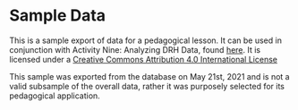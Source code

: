 # Sample Data

This is a sample export of data for a pedagogical lesson. It can be used in conjunction with Activity Nine: Analyzing DRH Data, found [here](https://www.religiondatabase.org). It is licensed under a
[Creative Commons Attribution 4.0 International License](http://creativecommons.org/licenses/by/4.0/)

This sample was exported from the database on May 21st, 2021 and is not a valid subsample of the overall data, rather it was purposely selected for its pedagogical application.

